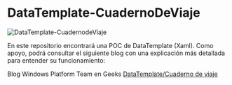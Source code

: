 # DataTemplate-CuadernoDeViaje
![DataTemplate-CuadernodeViaje](http://geeks.ms/windowsplatform/wp-content/uploads/sites/266/2017/02/DataTemplateElena.jpg)

En este repositorio encontrará una POC de DataTemplate (Xaml).
Como apoyo, podrá consultar el siguiente blog con una explicación más detallada para entender su funcionamiento:

Blog Windows Platform Team en Geeks [DataTemplate/Cuaderno de viaje](http://geeks.ms/windowsplatform/2017/02/13/datatemplate-cuaderno-de-viaje/)
